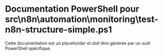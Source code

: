 # Documentation PowerShell pour src\n8n\automation\monitoring\test-n8n-structure-simple.ps1

Cette documentation est un placeholder et doit être générée par un outil PowerShell spécifique.
